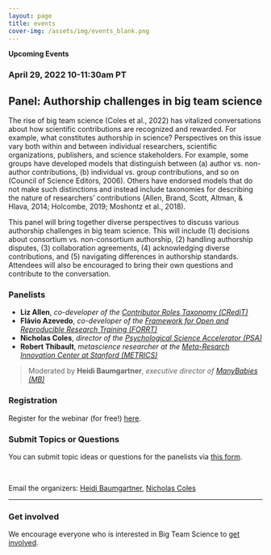 ```yaml
---
layout: page
title: events
cover-img: /assets/img/events_blank.png
---
```



**Upcoming Events**
<br>

### April 29, 2022 10-11:30am PT
## Panel: Authorship challenges in big team science

The rise of big team science (Coles et al., 2022) has vitalized conversations about how scientific contributions are recognized and rewarded. For example, what constitutes authorship in science? Perspectives on this issue vary both within and between individual researchers, scientific organizations, publishers, and science stakeholders. For example, some groups have developed models that distinguish between (a) author vs. non-author contributions, (b) individual vs. group contributions, and so on (Council of Science Editors, 2006). Others have endorsed models that do not make such distinctions and instead include taxonomies for describing the nature of researchers’ contributions (Allen, Brand, Scott, Altman, & Hlava, 2014; Holcombe, 2019; Moshontz et al., 2018). 

This panel will bring together diverse perspectives to discuss various authorship challenges in big team science. This will include (1) decisions about consortium vs. non-consortium authorship, (2) handling authorship disputes, (3) collaboration agreements, (4) acknowledging diverse contributions, and (5) navigating differences in authorship standards. Attendees will also be encouraged to bring their own questions and contribute to the conversation.

### Panelists 
* **Liz Allen**,  *co-developer of the [Contributor Roles Taxonomy (CRediT)](https://casrai.org/credit/)*
* **Flávio Azevedo**,  *co-developer of the [Framework for Open and Reproducible Research Training (FORRT)](https://forrt.org)*
* **Nicholas Coles**, *director of the [Psychological Science Accelerator (PSA)](https://psysciacc.org/)*
* **Robert Thibault**, *metascience researcher at the [Meta-Resarch Innovation Center at Stanford (METRICS)](https://metrics.stanford.edu/)*

>Moderated by **Heidi Baumgartner**, *executive director of [ManyBabies (MB)](manybabies.github.io)*

### Registration

Register for the webinar (for free!) [here](https://stanford.zoom.us/webinar/register/WN_ulIv4RL6ReKuSo4vf90a8g).


### Submit Topics or Questions

You can submit topic ideas or questions for the panelists via [this form](https://docs.google.com/forms/d/1RP7CUhvZen913jeiVQFJCo643-vqGm5JOdwn9qwbs5A/edit).

<br>

Email the organizers: [Heidi Baumgartner](mailto:heidib@stanford.edu), [Nicholas Coles](ncoles@stanford.edu) 

***

<!---
**Past Events**

***
--->



### Get involved
We encourage everyone who is interested in Big Team Science to [get involved]({{site.baseurl}}/get_involved/).


